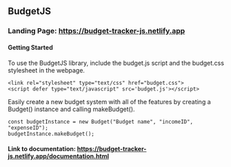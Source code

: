 ## BudgetJS
### Landing Page: https://budget-tracker-js.netlify.app

#### Getting Started

To use the BudgetJS library, include the budget.js script and the budget.css stylesheet in the webpage.
`````
<link rel="stylesheet" type="text/css" href="budget.css">
<script defer type="text/javascript" src='budget.js'></script>
`````
Easily create a new budget system with all of the features by creating a Budget() instance and calling makeBudget().
`````
const budgetInstance = new Budget("Budget name", "incomeID", "expenseID");
budgetInstance.makeBudget();
`````
#### Link to documentation: https://budget-tracker-js.netlify.app/documentation.html